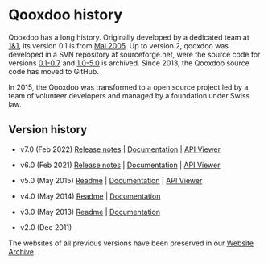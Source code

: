 # Qooxdoo history

Qooxdoo has a long history. Originally developed by a dedicated
team at [1&1](https://www.1und1.de/), its version 0.1 is from [Mai
2005](https://sourceforge.net/projects/qooxdoo/files/qooxdoo-legacy/0.1/).
Up to version 2, qooxdoo was developed in a SVN repository
at sourceforge.net, were the source code for versions
[0.1-0.7](https://sourceforge.net/projects/qooxdoo/files/qooxdoo-legacy/) and
[1.0-5.0](https://sourceforge.net/projects/qooxdoo/files/qooxdoo-current/)
is archived. Since 2013, the Qooxdoo source code has moved to GitHub.

In 2015, the Qooxdoo was transformed to a open source project led by a team of
volunteer developers and managed by a foundation under Swiss law. 

## Version history
- v7.0 (Feb 2022) [Release notes](/release-notes.7.0.md) 
  | [Documentation](https://qooxdoo.org/documentation/v7.0/#/)
  | [API Viewer](https://qooxdoo.org/qxl.apiviewer/v7.0/)

- v6.0 (Feb 2021) [Release notes](/release-notes.md) 
  | [Documentation](https://qooxdoo.org/documentation/6.0/#/)
  | [API Viewer](https://qooxdoo.org/qxl.apiviewer/6.0/)
  
- v5.0 (May 2015) [Readme](https://github.com/qooxdoo/qooxdoo/blob/branch_5_0_x/readme.rst) 
  | [Documentation](https://archive.qooxdoo.org/5.0.2)
  | [API Viewer](https://archive.qooxdoo.org/5.0.2/api/#qx)

- v4.0 (May 2014) [Readme](https://github.com/qooxdoo/qooxdoo/blob/branch_4_0_x/readme.rst) 
  | [Documentation](https://archive.qooxdoo.org/4.0.2)

- v3.0 (May 2013) [Readme](https://github.com/qooxdoo/qooxdoo/blob/branch_3_0_x/readme.rst) 
  | [Documentation](https://archive.qooxdoo.org/3.0.2)

- v2.0 (Dec 2011)

The websites of all previous versions have been preserved in our
[Website Archive](https://github.com/qooxdoo/website-archive).
